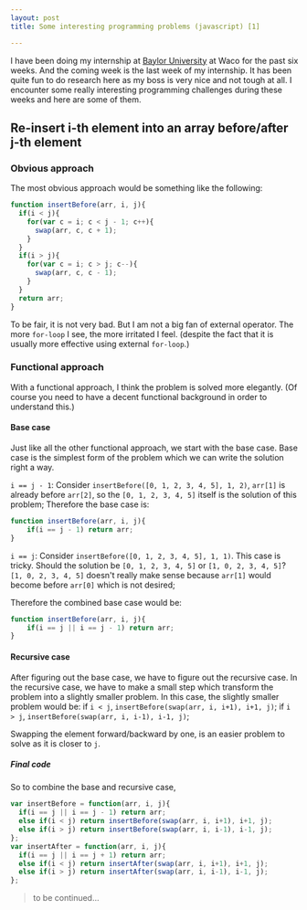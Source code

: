```yaml
---
layout: post
title: Some interesting programming problems (javascript) [1]

---
```

I have been doing my internship at [Baylor University](http://www.baylor.edu/) at Waco for the past six weeks. And the coming week is the last week of my internship. It has been quite fun to do research here as my boss is very nice and not tough at all. I encounter some really interesting programming challenges during these weeks and here are some of them.

## Re-insert i-th element into an array before/after j-th element

### Obvious approach
The most obvious approach would be something like the following:

```javascript
function insertBefore(arr, i, j){
  if(i < j){
    for(var c = i; c < j - 1; c++){
      swap(arr, c, c + 1);
    }
  }
  if(i > j){
    for(var c = i; c > j; c--){
      swap(arr, c, c - 1);
    }
  }
  return arr;
}
```

To be fair, it is not very bad. But I am not a big fan of external operator. The more `for-loop` I see, the more irritated I feel. (despite the fact that it is usually more effective using external `for-loop`.)

### Functional approach
With a functional approach, I think the problem is solved more elegantly. (Of course you need to have a decent functional background in order to understand this.)

#### Base case
Just like all the other functional approach, we start with the base case. Base case is the simplest form of the problem which we can write the solution right a way.

`i == j - 1`:
Consider `insertBefore([0, 1, 2, 3, 4, 5], 1, 2)`, `arr[1]` is already before `arr[2]`, so the `[0, 1, 2, 3, 4, 5]` itself is the solution of this problem; Therefore the base case is:
```javascript
function insertBefore(arr, i, j){
	if(i == j - 1) return arr;
}
```

`i == j`:
Consider `insertBefore([0, 1, 2, 3, 4, 5], 1, 1)`. This case is tricky. Should the solution be `[0, 1, 2, 3, 4, 5]` or `[1, 0, 2, 3, 4, 5]`? `[1, 0, 2, 3, 4, 5]` doesn't really make sense because `arr[1]` would become before `arr[0]` which is not desired; 

Therefore the combined base case would be:
```javascript
function insertBefore(arr, i, j){
	if(i == j || i == j - 1) return arr;
}
```

#### Recursive case
After figuring out the base case, we have to figure out the recursive case. In the recursive case, we have to make a small step which transform the problem into a slightly smaller problem. In this case, the slightly smaller problem would be:
if `i < j`, `insertBefore(swap(arr, i, i+1), i+1, j)`;
if `i > j`, `insertBefore(swap(arr, i, i-1), i-1, j)`;

Swapping the element forward/backward by one, is an easier problem to solve as it is closer to `j`. 

##### Final code
So to combine the base and recursive case, 
```javascript
var insertBefore = function(arr, i, j){
  if(i == j || i == j - 1) return arr;
  else if(i < j) return insertBefore(swap(arr, i, i+1), i+1, j);
  else if(i > j) return insertBefore(swap(arr, i, i-1), i-1, j);
};
var insertAfter = function(arr, i, j){
  if(i == j || i == j + 1) return arr;
  else if(i < j) return insertAfter(swap(arr, i, i+1), i+1, j);
  else if(i > j) return insertAfter(swap(arr, i, i-1), i-1, j);
};
```

> to be continued...

